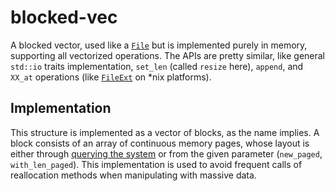 # blocked-vec

A blocked vector, used like a [`File`](https://doc.rust-lang.org/std/fs/struct.File.html) but is implemented purely in memory, supporting all vectorized operations. The APIs are pretty similar, like general `std::io` traits implementation, `set_len` (called `resize` here), `append`, and `XX_at` operations (like [`FileExt`](https://doc.rust-lang.org/std/os/unix/fs/trait.FileExt.html) on *nix platforms).

## Implementation

This structure is implemented as a vector of blocks, as the name implies. A block consists of an array of continuous memory pages, whose layout is either through [querying the system](https://docs.rs/page_size/latest/page_size/fn.get.html) or from the given parameter (`new_paged`, `with_len_paged`). This implementation is used to avoid frequent calls of reallocation methods when manipulating with massive data.
